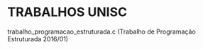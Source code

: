 # TRABALHOS UNISC

trabalho_programacao_estruturada.c (Trabalho de Programação Estruturada 2016/01)
